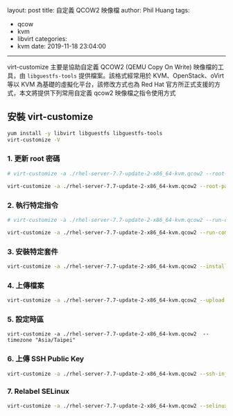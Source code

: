 layout: post
title: 自定義 QCOW2 映像檔
author: Phil Huang
tags:
  - qcow
  - kvm
  - libvirt
categories:
  - kvm
date: 2019-11-18 23:04:00
---
virt-customize 主要是協助自定義 QCOW2 (QEMU Copy On Write) 映像檔的工具，由 `libguestfs-tools` 提供檔案。該格式經常用於 KVM、OpenStack、oVirt 等以 KVM 為基礎的虛擬化平台，該修改方式也為 Red Hat 官方所正式支援的方式，本文將提供下列常用自定義 qcow2 映像檔之指令使用方式

<!--more-->

## 安裝 virt-customize
```bash
yum install -y libvirt libguestfs libguestfs-tools
virt-customize -V 
```

### 1. 更新 root 密碼
```bash
# virt-customize -a ./rhel-server-7.7-update-2-x86_64-kvm.qcow2 --root-password password:<YOUR PASSWORD>

virt-customize -a ./rhel-server-7.7-update-2-x86_64-kvm.qcow2 --root-password password:root
```

### 2. 執行特定指令
```bash
# virt-customize -a ./rhel-server-7.7-update-2-x86_64-kvm.qcow2 --run-command '<COMMAND>'

virt-customize -a ./rhel-server-7.7-update-2-x86_64-kvm.qcow2 --run-command 'subscription-manager repos --disabled=*'
```

### 3. 安裝特定套件
```bash
virt-customize -a ./rhel-server-7.7-update-2-x86_64-kvm.qcow2 --install vim,git,wget,curl,htop
```

### 4. 上傳檔案
```bash
virt-customize -a ./rhel-server-7.7-update-2-x86_64-kvm.qcow2 --upload redhat.repo:/etc/yum.repos.d/redhat.repo
```

### 5. 設定時區
```
virt-customize -a ./rhel-server-7.7-update-2-x86_64-kvm.qcow2  --timezone "Asia/Taipei"
```

### 6. 上傳 SSH Public Key
```bash
virt-customize -a ./rhel-server-7.7-update-2-x86_64-kvm.qcow2 --ssh-inject root:file:./id_rsa.pub
```

### 7. Relabel SELinux
```bash
virt-customize -a ./rhel-server-7.7-update-2-x86_64-kvm.qcow2 --selinux-relabel
```